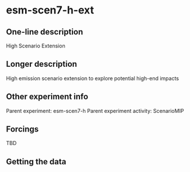 <!--- This file contains a number of sections -->
<!--- They are bounded by comments like this -->
<!--- Do not edit these sections by hand -->
<!--- Start title -->
# esm-scen7-h-ext
<!--- End title -->

## One-line description

<!--- Start one-line-description -->
High Scenario Extension
<!--- End one-line-description -->

## Longer description

<!--- Start longer-description -->
High emission scenario extension to explore potential high-end impacts
<!--- End longer-description -->

## Other experiment info

<!--- Start other-experiment-info -->
Parent experiment: esm-scen7-h
Parent experiment activity: ScenarioMIP
<!--- End other-experiment-info -->

## Forcings

<!--- Start forcings -->
TBD
<!--- End forcings -->

## Getting the data

<!--- TODO: auto-generate this -->
